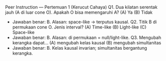Peer Instruction — Pertemuan 1 (Kerucut Cahaya)
Q1. Dua kilatan serentak jauh (A di luar cone O). Apakah O bisa memengaruhi A? (A) Ya (B) Tidak
- Jawaban benar: B. Alasan: space-like → terputus kausal.
Q2. Titik B di permukaan cone O. Jenis interval? (A) Time-like (B) Light-like (C) Space-like
- Jawaban benar: B. Alasan: di permukaan = null/light-like.
Q3. Mengubah kerangka dapat… (A) mengubah kelas kausal (B) mengubah simultanitas
- Jawaban benar: B. Kelas kausal invarian; simultanitas bergantung kerangka.

